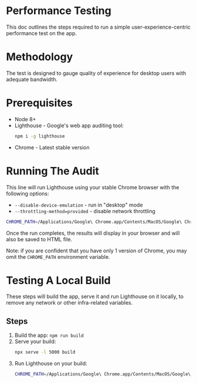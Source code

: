 # Performance Testing

This doc outlines the steps required to run a simple user-experience-centric performance test on the app.

# Methodology

The test is designed to gauge quality of experience for desktop users with adequate bandwidth.

# Prerequisites

 - Node 8+
 - Lighthouse - Google's web app auditing tool:
    ```sh
    npm i -g lighthouse
    ```
 - Chrome - Latest stable version

# Running The Audit

This line will run Lighthouse using your stable Chrome browser with the following options:

 - `--disable-device-emulation` - run in "desktop" mode
 - `--throttling-method=provided` - disable network throttling

```sh
CHROME_PATH=/Applications/Google\ Chrome.app/Contents/MacOS/Google\ Chrome lighthouse --disable-device-emulation --throttling-method=provided --view https://app.sparkpost.com/
```

Once the run completes, the results will display in your browser and will also be saved to HTML file.

Note: if you are confident that you have only 1 version of Chrome, you may omit the `CHROME_PATH` environment variable.

# Testing A Local Build

These steps will build the app, serve it and run Lighthouse on it locally, to remove any network or other infra-related variables.

## Steps
 1. Build the app: `npm run build`
 1. Serve your build:
    ```sh
    npx serve -l 5000 build
    ```
 1. Run Lighthouse on your build:
    ```sh
    CHROME_PATH=/Applications/Google\ Chrome.app/Contents/MacOS/Google\ Chrome lighthouse --disable-device-emulation --throttling-method=provided --view http://app.sparkpost.test:5000/
    ```
